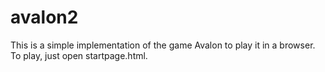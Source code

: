 # avalon2
This is a simple implementation of the game Avalon to play it in a browser. To play, just open startpage.html. 
